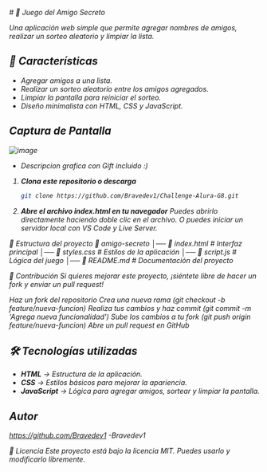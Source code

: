 <em> # 🎁 Juego del Amigo Secreto

Una aplicación web simple que permite agregar nombres de amigos, realizar un sorteo aleatorio y limpiar la lista.

## 🚀 Características

- Agregar amigos a una lista.
- Realizar un sorteo aleatorio entre los amigos agregados.
- Limpiar la pantalla para reiniciar el sorteo.
- Diseño minimalista con HTML, CSS y JavaScript.

## Captura de Pantalla
![image](https://github.com/user-attachments/assets/dad427e2-dedd-4e58-8339-196458813653)
- Descripcion grafica con Gift incluido :)

1. **Clona este repositorio o descarga**  
   ```sh
   git clone https://github.com/Bravedev1/Challenge-Alura-G8.git

2. **Abre el archivo index.html en tu navegador**
Puedes abrirlo directamente haciendo doble clic en el archivo.
O puedes iniciar un servidor local con VS Code y Live Server.

📜 Estructura del proyecto
📂 amigo-secreto
│── 📜 index.html       # Interfaz principal
│── 📜 styles.css       # Estilos de la aplicación
│── 📜 script.js        # Lógica del juego
│── 📜 README.md        # Documentación del proyecto

🤝 Contribución
Si quieres mejorar este proyecto, ¡siéntete libre de hacer un fork y enviar un pull request!

Haz un fork del repositorio
Crea una nueva rama (git checkout -b feature/nueva-funcion)
Realiza tus cambios y haz commit (git commit -m 'Agrega nueva funcionalidad')
Sube los cambios a tu fork (git push origin feature/nueva-funcion)
Abre un pull request en GitHub


## 🛠️ Tecnologías utilizadas

- **HTML** → Estructura de la aplicación.
- **CSS** → Estilos básicos para mejorar la apariencia.
- **JavaScript** → Lógica para agregar amigos, sortear y limpiar la pantalla.

## Autor
https://github.com/Bravedev1
-Bravedev1


📄 Licencia
Este proyecto está bajo la licencia MIT. Puedes usarlo y modificarlo libremente.

